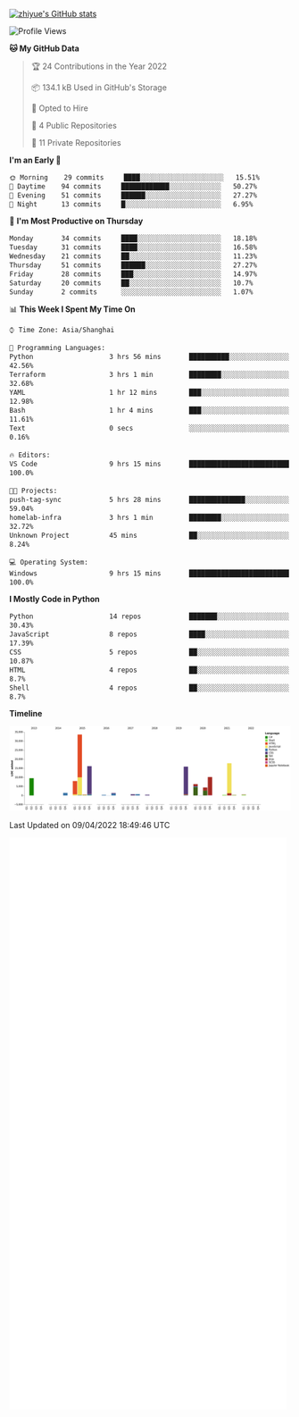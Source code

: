 
[![zhiyue's GitHub stats](https://github-readme-stats.vercel.app/api?username=zhiyue)](https://github.com/anuraghazra/github-readme-stats&&show_icons=true)

<!--START_SECTION:waka-->
![Profile Views](http://img.shields.io/badge/Profile%20Views-1-blue)

**🐱 My GitHub Data** 

> 🏆 24 Contributions in the Year 2022
 > 
> 📦 134.1 kB Used in GitHub's Storage 
 > 
> 💼 Opted to Hire
 > 
> 📜 4 Public Repositories 
 > 
> 🔑 11 Private Repositories  
 > 
**I'm an Early 🐤** 

```text
🌞 Morning    29 commits     ████░░░░░░░░░░░░░░░░░░░░░   15.51% 
🌆 Daytime    94 commits     ████████████░░░░░░░░░░░░░   50.27% 
🌃 Evening    51 commits     ██████░░░░░░░░░░░░░░░░░░░   27.27% 
🌙 Night      13 commits     █░░░░░░░░░░░░░░░░░░░░░░░░   6.95%

```
📅 **I'm Most Productive on Thursday** 

```text
Monday       34 commits     ████░░░░░░░░░░░░░░░░░░░░░   18.18% 
Tuesday      31 commits     ████░░░░░░░░░░░░░░░░░░░░░   16.58% 
Wednesday    21 commits     ██░░░░░░░░░░░░░░░░░░░░░░░   11.23% 
Thursday     51 commits     ██████░░░░░░░░░░░░░░░░░░░   27.27% 
Friday       28 commits     ███░░░░░░░░░░░░░░░░░░░░░░   14.97% 
Saturday     20 commits     ██░░░░░░░░░░░░░░░░░░░░░░░   10.7% 
Sunday       2 commits      ░░░░░░░░░░░░░░░░░░░░░░░░░   1.07%

```


📊 **This Week I Spent My Time On** 

```text
⌚︎ Time Zone: Asia/Shanghai

💬 Programming Languages: 
Python                   3 hrs 56 mins       ██████████░░░░░░░░░░░░░░░   42.56% 
Terraform                3 hrs 1 min         ████████░░░░░░░░░░░░░░░░░   32.68% 
YAML                     1 hr 12 mins        ███░░░░░░░░░░░░░░░░░░░░░░   12.98% 
Bash                     1 hr 4 mins         ███░░░░░░░░░░░░░░░░░░░░░░   11.61% 
Text                     0 secs              ░░░░░░░░░░░░░░░░░░░░░░░░░   0.16%

🔥 Editors: 
VS Code                  9 hrs 15 mins       █████████████████████████   100.0%

🐱‍💻 Projects: 
push-tag-sync            5 hrs 28 mins       ██████████████░░░░░░░░░░░   59.04% 
homelab-infra            3 hrs 1 min         ████████░░░░░░░░░░░░░░░░░   32.72% 
Unknown Project          45 mins             ██░░░░░░░░░░░░░░░░░░░░░░░   8.24%

💻 Operating System: 
Windows                  9 hrs 15 mins       █████████████████████████   100.0%

```

**I Mostly Code in Python** 

```text
Python                   14 repos            ███████░░░░░░░░░░░░░░░░░░   30.43% 
JavaScript               8 repos             ████░░░░░░░░░░░░░░░░░░░░░   17.39% 
CSS                      5 repos             ██░░░░░░░░░░░░░░░░░░░░░░░   10.87% 
HTML                     4 repos             ██░░░░░░░░░░░░░░░░░░░░░░░   8.7% 
Shell                    4 repos             ██░░░░░░░░░░░░░░░░░░░░░░░   8.7%

```


**Timeline**

![Chart not found](https://raw.githubusercontent.com/zhiyue/zhiyue/main/charts/bar_graph.png) 


 Last Updated on 09/04/2022 18:49:46 UTC
<!--END_SECTION:waka-->

<!-- [![Top Langs](https://github-readme-stats.vercel.app/api/top-langs/?username=zhiyue)](https://github.com/anuraghazra/github-readme-stats) -->

![](./github-metrics.svg)

